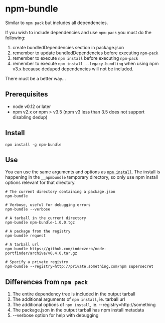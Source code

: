 # npm-bundle

Similar to `npm pack` but includes all dependencies. 

If you wish to include dependencies and use `npm-pack` you must do the 
following:


1. create bundledDependencies section in package.json
2. remember to update bundledDependencies before executing `npm-pack`
3. remember to execute `npm install` before executing `npm-pack`
4. remember to execute `npm install --legacy-bundling` when using npm v3.x 
because deduped dependencies will not be included.  

There must be a better way...

## Prerequisites

* node v0.12 or later  
* npm v2.x or npm > v3.5 (npm v3 less than 3.5 does not support disabling 
dedup)

## Install

    npm install -g npm-bundle



## Use
You can use the same arguments and options as [`npm install`][1].  The install
is happening in the `__npmbundle` temporary directory, so only use npm install
options relevant for that directory.


    # The current directory containing a package.json
    npm-bundle

    # Verbose, useful for debugging errors
    npm-bundle --verbose

    # A tarball in the current directory
    npm-bundle npm-bundle-1.0.0.tgz
    
    # A package from the registry
    npm-bundle request

    # A tarball url
    npm-bundle https://github.com/indexzero/node-portfinder/archive/v0.4.0.tar.gz    
    
    # Specify a private registry
    npm-bundle --registry=http://private.something.com/npm supersecret


## Differences from `npm pack`

1. The entire dependency tree is included in the output tarball
2. The additional arguments of `npm install`, ie. tarball url
3. The additional options of `npm install`, ie. --registry=http://something
4. The package.json in the output tarball has npm install metadata
5. --verbose option for help with debugging

[1]:https://docs.npmjs.com/cli/install
